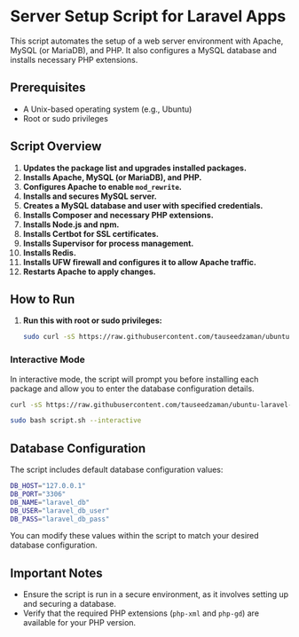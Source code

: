 ﻿# Server Setup Script for Laravel Apps

This script automates the setup of a web server environment with Apache, MySQL (or MariaDB), and PHP. It also configures a MySQL database and installs necessary PHP extensions.

## Prerequisites

- A Unix-based operating system (e.g., Ubuntu)
- Root or sudo privileges

## Script Overview

1. **Updates the package list and upgrades installed packages.**
2. **Installs Apache, MySQL (or MariaDB), and PHP.**
3. **Configures Apache to enable `mod_rewrite`.**
4. **Installs and secures MySQL server.**
5. **Creates a MySQL database and user with specified credentials.**
6. **Installs Composer and necessary PHP extensions.**
7. **Installs Node.js and npm.**
8. **Installs Certbot for SSL certificates.**
9. **Installs Supervisor for process management.**
10. **Installs Redis.**
11. **Installs UFW firewall and configures it to allow Apache traffic.**
12. **Restarts Apache to apply changes.**


## How to Run

1. **Run this with root or sudo privileges:**
   ```sh
   sudo curl -sS https://raw.githubusercontent.com/tauseedzaman/ubuntu-laravel-setup/main/script.sh | bash
   ```
### Interactive Mode

In interactive mode, the script will prompt you before installing each package and allow you to enter the database configuration details.

```sh
curl -sS https://raw.githubusercontent.com/tauseedzaman/ubuntu-laravel-setup/main/script.sh -o script.sh
```

```sh
sudo bash script.sh --interactive
```

## Database Configuration

The script includes default database configuration values:

```sh
DB_HOST="127.0.0.1"
DB_PORT="3306"
DB_NAME="laravel_db"
DB_USER="laravel_db_user"
DB_PASS="laravel_db_pass"
```

You can modify these values within the script to match your desired database configuration.

## Important Notes

- Ensure the script is run in a secure environment, as it involves setting up and securing a database.
- Verify that the required PHP extensions (`php-xml` and `php-gd`) are available for your PHP version.
